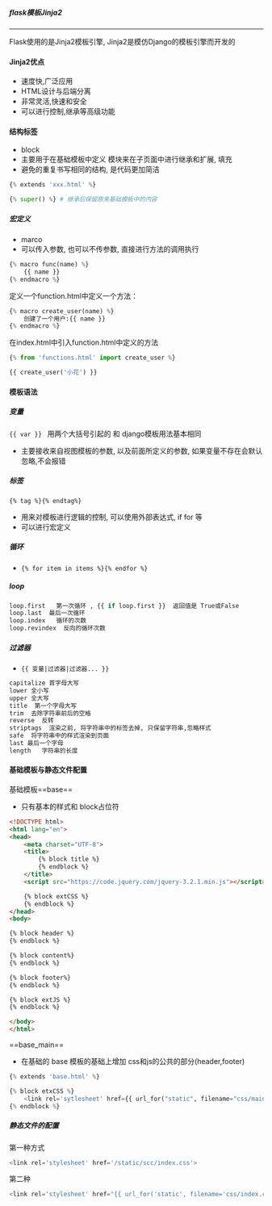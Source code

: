 ##### flask模板Jinja2

---



Flask使用的是Jinja2模板引擎, Jinja2是模仿Django的模板引擎而开发的



#### Jinja2优点

-   速度快,广泛应用
-   HTML设计与后端分离
-   非常灵活,快速和安全
-   可以进行控制,继承等高级功能



#### 结构标签

-   block
-   主要用于在基础模板中定义 模块来在子页面中进行继承和扩展, 填充
-   避免的重复书写相同的结构, 是代码更加简洁

```python
{% extends 'xxx.html' %}

{% super() %} # 继承后保留原来基础模板中的内容
```

##### 宏定义

-   marco
-   可以传入参数, 也可以不传参数, 直接进行方法的调用执行

```python
{% macro func(name) %}
	{{ name }}
{% endmacro %}
```



定义一个function.html中定义一个方法：

```python
{% macro create_user(name) %}
    创建了一个用户:{{ name }}
{% endmacro %}
```

在index.html中引入function.html中定义的方法

```python
{% from 'functions.html' import create_user %}

{{ create_user('小花') }}
```



#### 模板语法

##### 变量

`{{ var }} ` 用两个大括号引起的  和 django模板用法基本相同

-   主要接收来自视图模板的参数, 以及前面所定义的参数, 如果变量不存在会默认忽略,不会报错

##### 标签

`{% tag %}{% endtag%}`

-   用来对模板进行逻辑的控制, 可以使用外部表达式, if  for  等
-   可以进行宏定义



##### 循环

-   `{% for item in items %}{% endfor %}`

##### loop

```python
loop.first   第一次循环 , {{ if loop.first }}  返回值是 True或False
loop.last  最后一次循环
loop.index   循环的次数
loop.revindex  反向的循环次数
```

##### 过滤器

-   `{{ 变量|过滤器|过滤器... }}`

```python
capitalize 首字母大写
lower 全小写
upper 全大写
title  第一个字母大写
trim  去除字符串前后的空格
reverse  反转
striptags  渲染之前, 将字符串中的标签去掉, 只保留字符串,忽略样式
safe  将字符串中的样式渲染到页面
last 最后一个字母
length   字符串的长度
```



#### 基础模板与静态文件配置

基础模板==base==

-   只有基本的样式和 block占位符

```html
<!DOCTYPE html>
<html lang="en">
<head>
    <meta charset="UTF-8">
    <title>
        {% block title %}
        {% endblock %}
    </title>
    <script src="https://code.jquery.com/jquery-3.2.1.min.js"></script>

    {% block extCSS %}
    {% endblock %}
</head>
<body>

{% block header %}
{% endblock %}

{% block content%}
{% endblock %}

{% block footer%}
{% endblock %}

{% block extJS %}
{% endblock %}

</body>
</html>
```

==base_main==

-   在基础的 base 模板的基础上增加 css和js的公共的部分(header,footer)

```python
{% extends 'base.html' %}

{% block etxCSS %}
	<link rel='sytlesheet' href={{ url_for("static", filename="css/main.css") }}>
{% endblock %}
```



##### 静态文件的配置

第一种方式

```python
<link rel='stylesheet' href='/static/scc/index.css'>
```

第二种

```python
<link rel='stylesheet' href="{{ url_for('static', filename='css/index.css') }}">
```

